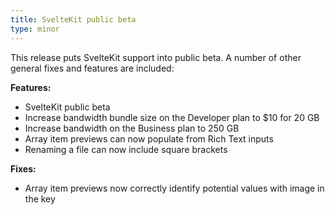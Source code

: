 ```yaml
---
title: SvelteKit public beta
type: minor
---
```

This release puts SvelteKit support into public beta. A number of other general fixes and features are included:

**Features:**

* SvelteKit public beta
* Increase bandwidth bundle size on the Developer plan to $10 for 20 GB
* Increase bandwidth on the Business plan to 250 GB
* Array item previews can now populate from Rich Text inputs
* Renaming a file can now include square brackets

**Fixes:**

* Array item previews now correctly identify potential values with image in the key
